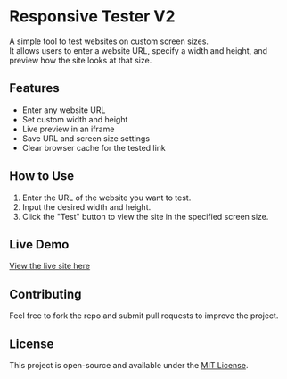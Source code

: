 # Responsive Tester V2

A simple tool to test websites on custom screen sizes.  
It allows users to enter a website URL, specify a width and height, and preview how the site looks at that size.

## Features
- Enter any website URL
- Set custom width and height
- Live preview in an iframe
- Save URL and screen size settings
- Clear browser cache for the tested link

## How to Use
1. Enter the URL of the website you want to test.
2. Input the desired width and height.
3. Click the "Test" button to view the site in the specified screen size.

## Live Demo
[View the live site here](https://interadsion.github.io/responsive-size-tester/)  

## Contributing
Feel free to fork the repo and submit pull requests to improve the project.

## License
This project is open-source and available under the [MIT License](LICENSE).
